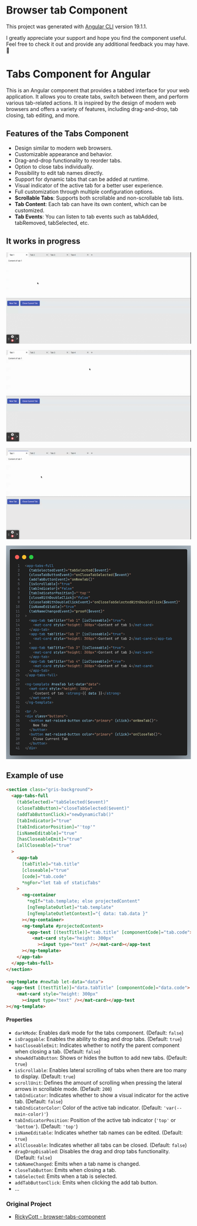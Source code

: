 # Browser tab Component

This project was generated with [Angular CLI](https://github.com/angular/angular-cli) version 19.1.1.

I greatly appreciate your support and hope you find the component useful. Feel free to check it out and provide any additional feedback you may have. 🚀

# Tabs Component for Angular

This is an Angular component that provides a tabbed interface for your web application. It allows you to create tabs, switch between them, and perform various tab-related actions. It is inspired by the design of modern web browsers and offers a variety of features, including drag-and-drop, tab closing, tab editing, and more.

## Features of the Tabs Component

- Design similar to modern web browsers.
- Customizable appearance and behavior.
- Drag-and-drop functionality to reorder tabs.
- Option to close tabs individually.
- Possibility to edit tab names directly.
- Support for dynamic tabs that can be added at runtime.
- Visual indicator of the active tab for a better user experience.
- Full customization through multiple configuration options.
- **Scrollable Tabs**: Supports both scrollable and non-scrollable tab lists.
- **Tab Content**: Each tab can have its own content, which can be customized.
- **Tab Events**: You can listen to tab events such as tabAdded, tabRemoved, tabSelected, etc.

## It works in progress
![example 1](./assets%20readme/TabsComponent.gif)

![example 2](./assets%20readme/TabsComponent2.gif)

![example 3](./assets%20readme/TabsComponent3.gif)

![Use example](./assets%20readme//example%20code.png)

## Example of use

```html
<section class="gris-background">
  <app-tabs-full
    (tabSelected)="tabSelected($event)"
    (closeTabButton)="closeTabSelected($event)"
    (addTabButtonClick)="newDynamicTab()"
    [tabIndicator]="true"
    [tabIndicatorPosition]="'top'"
    [isNameEditable]="true"
    [hasCloseableEmit]="true"
    [allCloseable]="true"
  >
    <app-tab
      [tabTitle]="tab.title"
      [closeable]="true"
      [code]="tab.code"
      *ngFor="let tab of staticTabs"
    >
      <ng-container
        *ngIf="tab.template; else projectedContent"
        [ngTemplateOutlet]="tab.template"
        [ngTemplateOutletContext]="{ data: tab.data }"
      ></ng-container>
      <ng-template #projectedContent>
        <app-test [(testTitle)]="tab.title" [componentCode]="tab.code">
          <mat-card style="height: 300px"
            ><input type="text" /></mat-card></app-test
      ></ng-template>
    </app-tab>
  </app-tabs-full>
</section>

<ng-template #newTab let-data="data">
  <app-test [(testTitle)]="data.tabTitle" [componentCode]="data.code">
    <mat-card style="height: 300px"
      ><input type="text" /></mat-card></app-test
></ng-template>
```

#### Properties

- `darkMode`: Enables dark mode for the tabs component. (Default: `false`)
- `isDraggable`: Enables the ability to drag and drop tabs. (Default: `true`)
- `hasCloseableEmit`: Indicates whether to notify the parent component when closing a tab. (Default: `false`)
- `showAddTabButton`: Shows or hides the button to add new tabs. (Default: `true`)
- `isScrollable`: Enables lateral scrolling of tabs when there are too many to display. (Default: `true`)
- `scrollUnit`: Defines the amount of scrolling when pressing the lateral arrows in scrollable mode. (Default: `200`)
- `tabIndicator`: Indicates whether to show a visual indicator for the active tab. (Default: `false`)
- `tabIndicatorColor`: Color of the active tab indicator. (Default: `'var(--main-color)'`)
- `tabIndicatorPosition`: Position of the active tab indicator (`'top'` or `'bottom'`). (Default: `'top'`)
- `isNameEditable`: Indicates whether tab names can be edited. (Default: `true`)
- `allCloseable`: Indicates whether all tabs can be closed. (Default: `false`)
- `dragDropDisabled`: Disables the drag and drop tabs functionality. (Default: `false`)
- `tabNameChanged`: Emits when a tab name is changed.
- `closeTabButton`: Emits when closing a tab.
- `tabSelected`: Emits when a tab is selected.
- `addTabButtonClick`: Emits when clicking the add tab button.
- ...


### Original Project
 - [RickyCott - browser-tabs-component](https://github.com/RockyCott/browser-tabs-component)
